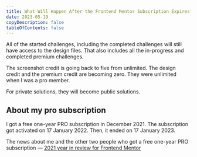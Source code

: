 ```yaml
---
title: What Will Happen After the Frontend Mentor Subscription Expires?
date: 2023-05-19
copyDescription: false
tableOfContents: false
---
```


All of the started challenges, including the completed challenges will still have access to the design files. That also includes all the in-progress and completed premium challenges.

The screenshot credit is going back to five from unlimited. The design credit and the premium credit are becoming zero. They were unlimited when I was a pro member.

For private solutions, they will become public solutions.

## About my pro subscription

I got a free one-year PRO subscription in December 2021. The subscription got activated on 17 January 2022. Then, it ended on 17 January 2023.

The news about me and the other two people who got a free one-year PRO subscription — [2021 year in review for Frontend Mentor](https://scribe.rip/frontend-mentor/2021-year-in-review-for-frontend-mentor-9226de88a6a9)
